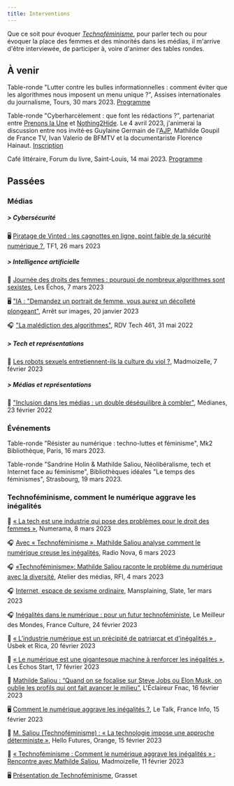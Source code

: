```yaml
---
title: Interventions
---
```

Que ce soit pour évoquer [_Technoféminisme_](https://www.grasset.fr/livres/technofeminisme-9782246828822), pour parler tech ou pour évoquer la place des femmes et des minorités dans les médias, il m'arrive d'être interviewée, de participer à, voire d'animer des tables rondes.

## À venir

Table-ronde "Lutter contre les bulles informationnelles : comment éviter que les algorithmes nous imposent un menu unique ?", Assises internationales du journalisme, Tours, 30 mars 2023. [Programme](https://journalisme.com/tours/programmation-assises-de-tours/)

Table-ronde "Cyberharcèlement : que font les rédactions ?", partenariat entre [Prenons la Une](https://prenonslaune.fr/) et [Nothing2Hide](https://nothing2hide.org/fr/).
Le 4 avril 2023, j'animerai la discussion entre nos invité·es Guylaine Germain de l'[AJP](https://www.ajp.be/), Mathilde Goupil de France TV, Ivan Valerio de BFMTV et la documentariste Florence Hainaut. [Inscription](https://www.helloasso.com/associations/prenons-la-une/evenements/cyberharcelement-que-font-les-redactions)

Café littéraire, Forum du livre, Saint-Louis, 14 mai 2023. [Programme](https://forumlivre.fr/le-forum-2022/)

## Passées

### Médias

##### > Cybersécurité
🖥 [Piratage de Vinted : les cagnottes en ligne, point faible de la sécurité numérique ?](https://www.tf1info.fr/conso/video-piratage-de-vinted-les-cagnottes-en-ligne-point-faible-de-la-securite-numerique-2252084.html), TF1, 26 mars 2023

##### > Intelligence artificielle
📰 [Journée des droits des femmes : pourquoi de nombreux algorithmes sont sexistes](https://www.lesechos.fr/tech-medias/hightech/journee-de-la-femme-pourquoi-de-nombreux-algorithmes-sont-sexistes-1912930), Les Échos, 7 mars 2023

🖥 ["IA : "Demandez un portrait de femme, vous aurez un décolleté plongeant"](https://www.arretsurimages.net/emissions/arret-sur-images/ia-demandez-un-portrait-de-femme-vous-aurez-un-decollete-plongeant), Arrêt sur images, 20 janvier 2023

🎧 ["La malédiction des algorithmes"](https://frenchspin.fr/2022/05/rdv-tech-461-la-malediction-des-algorithmes/), RDV Tech 461, 31 mai 2022

##### > Tech et représentations
📰 [Les robots sexuels entretiennent-ils la culture du viol ?](https://www.madmoizelle.com/les-robots-sexuels-entretiennent-ils-la-culturel-du-viol-1491411), Madmoizelle, 7 février 2023


##### > Médias et représentations
📰 ["Inclusion dans les médias : un double déséquilibre à combler"](https://www.medianes.org/inclusion-dans-les-medias-un-double-desequilibre-a-combler/), Médianes, 23 février 2022

### Événements
Table-ronde "Résister au numérique : techno-luttes et féminisme", Mk2 Bibliothèque, Paris, 16 mars 2023.

Table-ronde "Sandrine Holin & Mathilde Saliou, Néolibéralisme, tech et Internet face au féminisme", Bibliothèques idéales "Le temps des féminismes", Strasbourg, 19 mars 2023.

### Technoféminisme, comment le numérique aggrave les inégalités
📰 [« La tech est une industrie qui pose des problèmes pour le droit des femmes »](https://www.numerama.com/politique/1295330-il-faut-plus-de-figures-de-femmes-associees-a-la-tech-dans-nos-imaginaires.html), Numerama, 8 mars 2023

🎧 [Avec « Technoféminisme », Mathilde Saliou analyse comment le numérique creuse les inégalités](https://www.nova.fr/tech/avec-technofeminisme-mathilde-saliou-analyse-comment-le-numerique-creuse-les-inegalites-219453-06-03-2023/), Radio Nova, 6 mars 2023

🎧 [«Technoféminisme»: Mathilde Saliou raconte le problème du numérique avec la diversité](https://www.rfi.fr/fr/podcasts/atelier-des-m%C3%A9dias/20230304-technof%C3%A9minisme-mathilde-saliou-raconte-le-probl%C3%A8me-du-num%C3%A9rique-avec-la-diversit%C3%A9), Atelier des médias, RFI, 4 mars 2023

🎧 [Internet, espace de sexisme ordinaire](https://www.slate.fr/audio/mansplaining/internet-espace-sexisme-ordinaire-mathilde-saliou-technofeminisme-place-femmes-minorites-internet-109), Mansplaining, Slate, 1er mars 2023

🎧 [Inégalités dans le numérique : pour un futur technoféministe](https://www.radiofrance.fr/franceculture/podcasts/le-meilleur-des-mondes/inegalites-dans-le-numerique-pour-un-futur-technofeministe-7166073), Le Meilleur des Mondes, France Culture, 24 février 2023

📰 [ « L’industrie numérique est un précipité de patriarcat et d’inégalités » ](https://usbeketrica.com/fr/article/l-industrie-du-numerique-est-un-petit-precipite-de-patriarcat-et-de-logique-d-inegalites), Usbek et Rica, 20 février 2023

📰 [« Le numérique est une gigantesque machine à renforcer les inégalités »](https://start.lesechos.fr/societe/egalite-diversite/le-numerique-est-une-gigantesque-machine-a-renforcer-les-inegalites-1907845), Les Échos Start, 17 février 2023

📰 [Mathilde Saliou : “Quand on se focalise sur Steve Jobs ou Elon Musk, on oublie les profils qui ont fait avancer le milieu”](https://leclaireur.fnac.com/article/242118-mathilde-saliou-quand-on-se-focalise-sur-steve-jobs-ou-elon-musk-on-oublie-les-profils-qui-ont-fait-avancer-le-milieu/), L'Éclaireur Fnac, 16 février 2023

🖥 [Comment le numérique aggrave les inégalités ?](https://www.radiofrance.fr/franceinfo/podcasts/le-talk-franceinfo/comment-le-numerique-agrave-les-inegalites-9674325), Le Talk, France Info, 15 février 2023

📰 [M. Saliou (Technoféminisme) : « La technologie impose une approche déterministe »](https://hellofuture.orange.com/fr/mathilde-saliou-technofeminisme-la-technologie-impose-une-approche-deterministe/), Hello Futures, Orange, 15 février 2023

📰 [« Technoféminisme : Comment le numérique aggrave les inégalités » : Rencontre avec Mathilde Saliou](https://www.madmoizelle.com/techno-feminisme-comment-le-numerique-aggrave-les-inegalites-rencontre-avec-mathilde-saliou-1493643), Madmoizelle, 11 février 2023

🖥 [Présentation de Technoféminisme](https://www.youtube.com/watch?v=DBGSB5oXygg), Grasset